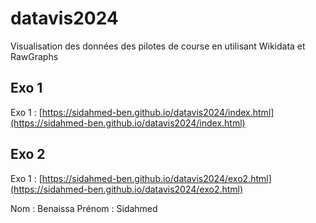 # datavis2024

Visualisation des données des pilotes de course en utilisant Wikidata et RawGraphs

## Exo 1

Exo 1 : [https://sidahmed-ben.github.io/datavis2024/index.html](https://sidahmed-ben.github.io/datavis2024/index.html)

## Exo 2

Exo 1 : [https://sidahmed-ben.github.io/datavis2024/exo2.html](https://sidahmed-ben.github.io/datavis2024/exo2.html)

Nom : Benaissa
Prénom : Sidahmed
